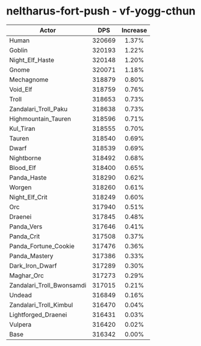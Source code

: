 # neltharus-fort-push - vf-yogg-cthun
| Actor | DPS | Increase |
|---|:---:|:---:|
|Human|320669|1.37%|
|Goblin|320193|1.22%|
|Night_Elf_Haste|320148|1.20%|
|Gnome|320071|1.18%|
|Mechagnome|318879|0.80%|
|Void_Elf|318759|0.76%|
|Troll|318653|0.73%|
|Zandalari_Troll_Paku|318638|0.73%|
|Highmountain_Tauren|318596|0.71%|
|Kul_Tiran|318555|0.70%|
|Tauren|318540|0.69%|
|Dwarf|318539|0.69%|
|Nightborne|318492|0.68%|
|Blood_Elf|318400|0.65%|
|Panda_Haste|318290|0.62%|
|Worgen|318260|0.61%|
|Night_Elf_Crit|318249|0.60%|
|Orc|317940|0.51%|
|Draenei|317845|0.48%|
|Panda_Vers|317646|0.41%|
|Panda_Crit|317508|0.37%|
|Panda_Fortune_Cookie|317476|0.36%|
|Panda_Mastery|317386|0.33%|
|Dark_Iron_Dwarf|317289|0.30%|
|Maghar_Orc|317273|0.29%|
|Zandalari_Troll_Bwonsamdi|317015|0.21%|
|Undead|316849|0.16%|
|Zandalari_Troll_Kimbul|316470|0.04%|
|Lightforged_Draenei|316431|0.03%|
|Vulpera|316420|0.02%|
|Base|316342|0.00%|
